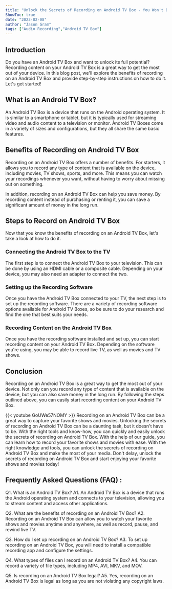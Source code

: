 ```yaml
---
title: "Unlock the Secrets of Recording on Android TV Box - You Won't Believe What Happens Next!"
ShowToc: true 
date: "2023-02-08"
author: "Jason Gram" 
tags: ["Audio Recording","Android TV Box"]
---
```

## Introduction
Do you have an Android TV Box and want to unlock its full potential? Recording content on your Android TV Box is a great way to get the most out of your device. In this blog post, we'll explore the benefits of recording on an Android TV Box and provide step-by-step instructions on how to do it. Let's get started!

## What is an Android TV Box?
An Android TV Box is a device that runs on the Android operating system. It is similar to a smartphone or tablet, but it is typically used for streaming video and audio content to a television or monitor. Android TV Boxes come in a variety of sizes and configurations, but they all share the same basic features.

## Benefits of Recording on Android TV Box
Recording on an Android TV Box offers a number of benefits. For starters, it allows you to record any type of content that is available on the device, including movies, TV shows, sports, and more. This means you can watch your recordings whenever you want, without having to worry about missing out on something.

In addition, recording on an Android TV Box can help you save money. By recording content instead of purchasing or renting it, you can save a significant amount of money in the long run.

## Steps to Record on Android TV Box
Now that you know the benefits of recording on an Android TV Box, let's take a look at how to do it.

### Connecting the Android TV Box to the TV
The first step is to connect the Android TV Box to your television. This can be done by using an HDMI cable or a composite cable. Depending on your device, you may also need an adapter to connect the two.

### Setting up the Recording Software
Once you have the Android TV Box connected to your TV, the next step is to set up the recording software. There are a variety of recording software options available for Android TV Boxes, so be sure to do your research and find the one that best suits your needs.

### Recording Content on the Android TV Box
Once you have the recording software installed and set up, you can start recording content on your Android TV Box. Depending on the software you're using, you may be able to record live TV, as well as movies and TV shows.

## Conclusion
Recording on an Android TV Box is a great way to get the most out of your device. Not only can you record any type of content that is available on the device, but you can also save money in the long run. By following the steps outlined above, you can easily start recording content on your Android TV Box.

{{< youtube GoUWe57NOMY >}} 
Recording on an Android TV Box can be a great way to capture your favorite shows and movies. Unlocking the secrets of recording on Android TV Box can be a daunting task, but it doesn't have to be. With the right tools and know-how, you can quickly and easily unlock the secrets of recording on Android TV Box. With the help of our guide, you can learn how to record your favorite shows and movies with ease. With the right knowledge and tools, you can unlock the secrets of recording on Android TV Box and make the most of your media. Don't delay, unlock the secrets of recording on Android TV Box and start enjoying your favorite shows and movies today!

## Frequently Asked Questions (FAQ) :
Q1. What is an Android TV Box?
A1. An Android TV Box is a device that runs the Android operating system and connects to your television, allowing you to stream content and access other applications.

Q2. What are the benefits of recording on an Android TV Box?
A2. Recording on an Android TV Box can allow you to watch your favorite shows and movies anytime and anywhere, as well as record, pause, and rewind live TV.

Q3. How do I set up recording on an Android TV Box?
A3. To set up recording on an Android TV Box, you will need to install a compatible recording app and configure the settings.

Q4. What types of files can I record on an Android TV Box?
A4. You can record a variety of file types, including MP4, AVI, MKV, and MOV.

Q5. Is recording on an Android TV Box legal?
A5. Yes, recording on an Android TV Box is legal as long as you are not violating any copyright laws.


